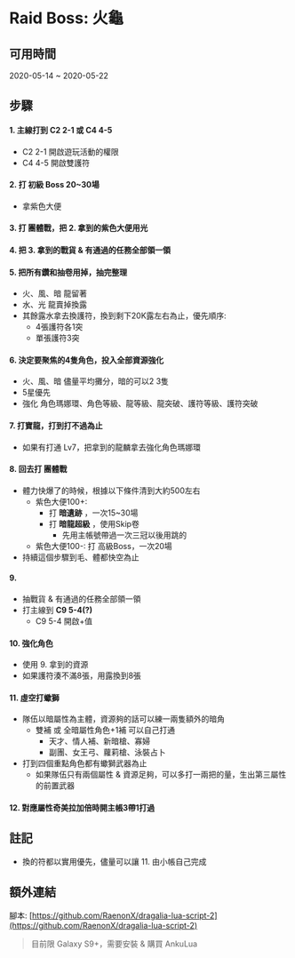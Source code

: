 # Raid Boss: 火龜

## 可用時間
2020-05-14 ~ 2020-05-22

## 步驟
#### 1. 主線打到 C2 2-1 或 C4 4-5
  - C2 2-1 開啟遊玩活動的權限
  - C4 4-5 開啟雙護符

#### 2. 打 初級 Boss 20~30場
  - 拿紫色大便
  
#### 3. 打 團體戰，把 2. 拿到的紫色大便用光

#### 4. 把 3. 拿到的戰貨 & 有通過的任務全部領一領

#### 5. 把所有鑽和抽卷用掉，抽完整理
  - 火、風、暗 龍留著
  - 水、光 龍賣掉換露
  - 其餘露水拿去換護符，換到剩下20K露左右為止，優先順序:
    - 4張護符各1突
    - 單張護符3突

#### 6. 決定要聚焦的4隻角色，投入全部資源強化
  - 火、風、暗 儘量平均攤分，暗的可以2 3隻
  - 5星優先
  - 強化 角色瑪娜環、角色等級、龍等級、龍突破、護符等級、護符突破

#### 7. 打寶龍，打到打不過為止
  - 如果有打通 Lv7，把拿到的龍麟拿去強化角色瑪娜環
    
#### 8. 回去打 團體戰
  - 體力快爆了的時候，根據以下條件清到大約500左右
    - 紫色大便100+: 
      - 打 **暗遺跡** ，一次15~30場
      - 打 **暗龍超級** ，使用Skip卷
        - 先用主帳號帶過一次三冠以後用跳的
    - 紫色大便100-: 打 高級Boss，一次20場
   - 持續這個步驟到毛、體都快空為止
     
#### 9. 
  - 抽戰貨 & 有通過的任務全部領一領
  - 打主線到 **C9 5-4(?)**
    - C9 5-4 開啟+值

#### 10. 強化角色
  - 使用 9. 拿到的資源
  - 如果護符湊不滿8張，用露換到8張

#### 11. 虛空打蠍獅
  - 隊伍以暗屬性為主體，資源夠的話可以練一兩隻額外的暗角
    - 雙補 或 全暗屬性角色+1補 可以自己打通
      - 天才、情人補、新暗槍、寡婦
      - 副團、女王弓、蘿莉槍、泳裝占卜
  - 打到四個重點角色都有蠍獅武器為止
    - 如果隊伍只有兩個屬性 & 資源足夠，可以多打一兩把的量，生出第三屬性的前置武器
    
#### 12. 對應屬性奇美拉加倍時開主帳3帶1打過

## 註記
- 換的符都以實用優先，儘量可以讓 11. 由小帳自己完成

## 額外連結
腳本: [https://github.com/RaenonX/dragalia-lua-script-2](https://github.com/RaenonX/dragalia-lua-script-2)
> 目前限 Galaxy S9+，需要安裝 & 購買 AnkuLua
